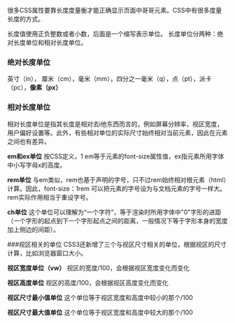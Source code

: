 很多CSS属性要靠长度度量衡才能正确显示页面中哥哥元素。CSS中有很多度量长度的方式。

长度值使用正负整数或者小数，后面是一个缩写表示单位。
长度单位分两种：绝对长度单位和相对长度单位。

### 绝对长度单位
英寸（in）， 厘米（cm），毫米（mm），四分之一毫米（q），点（pt），派卡（pc），**像素（px）**

### 相对长度单位
相对长度单位是指其长度是相对去i他东西而言的，例如屏幕分辨率，视区宽度，用户偏好设置等。此外，有些相对单位的实际尺寸始终相对当前元素，因此在元素之间也有差异。

**em和ex单位**
按CSS定义，1 em等于元素的font-size属性值，ex指元素所用字体中小写字母x的高度。

**rem单位**
与em类似，rem也基于声明的字号，只不过rem始终相对根元素（html）计算。因此，font-size：1rem 可以把元素的字号设为与文档元素的字号一样大。rem实际作用相当于重设字号。

**ch单位**
这个单位可以理解为“一个字符”，等于渲染时所用字体中"0"字形的进距（一个字形的起点到下一个字形起点之间的距离，一般情况下等于字形本身的宽度加上侧边的间距）。


###视区相关的单位
CSS3还新增了三个与视区尺寸相关的单位，根据视区的尺寸计算，比如浏览器窗口大小。

**视区宽度单位（vw）**
视区的宽度/100，会根据视区宽度变化而变化

**视区高度单位**
视区的高度/100，会根据视区高度变化而变化

**视区尺寸最小值单位**
这个单位等于视区宽度和高度中较小的那个/100

**视区尺寸最大值单位**
这个单位等于视区宽度和高度中较大的那个/100